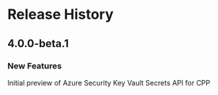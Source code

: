 # Release History

## 4.0.0-beta.1 

### New Features

Initial preview of Azure Security Key Vault Secrets API for CPP
